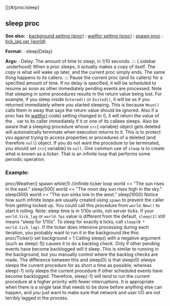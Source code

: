 []{#/proc/sleep}
  ## sleep proc
  **See also:**
  :   [background setting (proc)](ref/proc/set/background)
  :   [waitfor setting (proc)](ref/proc/set/waitfor)
  :   [spawn proc](ref/proc/spawn)
  :   [tick_lag var (world)](ref/world/var/tick_lag)
  <!-- -->
  **Format:**
  :   sleep(Delay)
  <!-- -->
  **Args:**
  :   Delay: The amount of time to sleep, in 1/10 seconds.
  ::: {.sidebar .underhood}
  When a proc sleeps, it actually makes a copy of itself. The copy is what
  will wake up later, and the current proc simply ends. The same thing
  happens to its callers.
  :::
  Pause the current proc (and its callers) for a specified amount of time.
  If no delay is specified, it will be scheduled to resume as soon as
  other immediately pending events are processed.
  Note that sleeping in some procedures results in the return value being
  lost. For example, if you sleep inside `Entered()` or `Exited()`, it
  will be as if you returned immediately where you started sleeping. This
  is because `Move()` calls them in away that says the return value should
  be ignored. Also if a proc has its [waitfor](ref/proc/set/waitfor){.code}
  setting changed to 0, it will return the value of the `.` var to its
  caller immediately if it or one of its callees sleeps.
  Also be aware that a sleeping procedure whose `src`{.variable} object
  gets deleted will automatically terminate when execution returns to it.
  This is to protect you against trying to access properties or procedures
  of a deleted (and therefore `null`) object. If you do not want the
  procedure to be terminated, you should set `src`{.variable} to `null`.
  One common use of `sleep` is to create what is known as a *ticker*. That
  is an infinite loop that performs some periodic operation.
  ### Example:
  proc/Weather() spawn while(1) //infinite ticker loop world \<\< \"The
  sun rises in the east.\" sleep(500) world \<\< \"The noon day sun rises
  high in the sky.\" sleep(500) world \<\< \"The sun sinks low in the
  west.\" sleep(1000)
  Notice how such infinite loops are usually created using `spawn` to
  prevent the caller from getting locked up. You could call this procedure
  from `world.New()` to start it rolling.
  Note: sleep time is in 1/10s units, not server ticks. If your
  `world.tick_lag` or `world.fps` value is different from the default,
  `sleep(1)` still means \"sleep for 1/10s\". To sleep for exactly `N`
  ticks, call `sleep(N * world.tick_lag)`.
  If the ticker does intensive processing during each iteration, you
  probably want to run it in the background like this: proc/Ticker() set
  background = 1
  Calling sleep() with a negative argument (such as sleep(-1)) causes it
  to do a backlog check. Only if other pending events have become
  backlogged will it sleep. This is similar to running in the background,
  but you manually control where the backlog checks are made. The
  difference between this and sleep(0) is that sleep(0) *always* sleeps
  the current procedure for as short a time as possible, whereas sleep(-1)
  only sleeps the current procedure if other scheduled events have become
  backlogged. Therefore, sleep(-1) will tend to run the current procedure
  at a higher priority with fewer interruptions. It is appropriate when
  there is a single task that needs to be done before anything else can
  happen, and you just want to make sure that network and user I/O are not
  terribly lagged in the process.